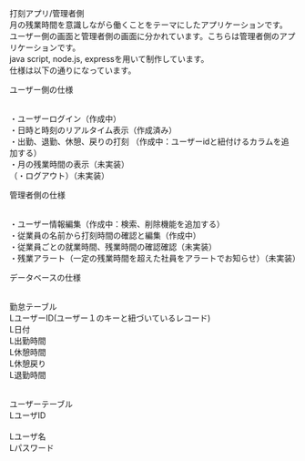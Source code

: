 打刻アプリ/管理者側
<br>月の残業時間を意識しながら働くことをテーマにしたアプリケーションです。
<br>ユーザー側の画面と管理者側の画面に分かれています。こちらは管理者側のアプリケーションです。
<br>java script, node.js, expressを用いて制作しています。
<br>仕様は以下の通りになっています。

ユーザー側の仕様

<br>・ユーザーログイン（作成中）
<br>・日時と時刻のリアルタイム表示（作成済み） 
<br>・出勤、退勤、休憩、戻りの打刻 （作成中：ユーザーidと紐付けるカラムを追加する）
<br>・月の残業時間の表示（未実装）
<br>（・ログアウト）（未実装）

管理者側の仕様

<br>・ユーザー情報編集（作成中：検索、削除機能を追加する）
<br>・従業員の名前から打刻時間の確認と編集（作成中）
<br>・従業員ごとの就業時間、残業時間の確認確認（未実装）
<br>・残業アラート（一定の残業時間を超えた社員をアラートでお知らせ）（未実装）

データベースの仕様

<br>勤怠テーブル
<br>LユーザーID(ユーザー１のキーと紐づいているレコード)
<br>L日付
<br>L出勤時間
<br>L休憩時間
<br>L休憩戻り
<br>L退勤時間

<br>ユーザーテーブル
<br>LユーザID  
<br>Lユーザ名 
<br>Lパスワード 


